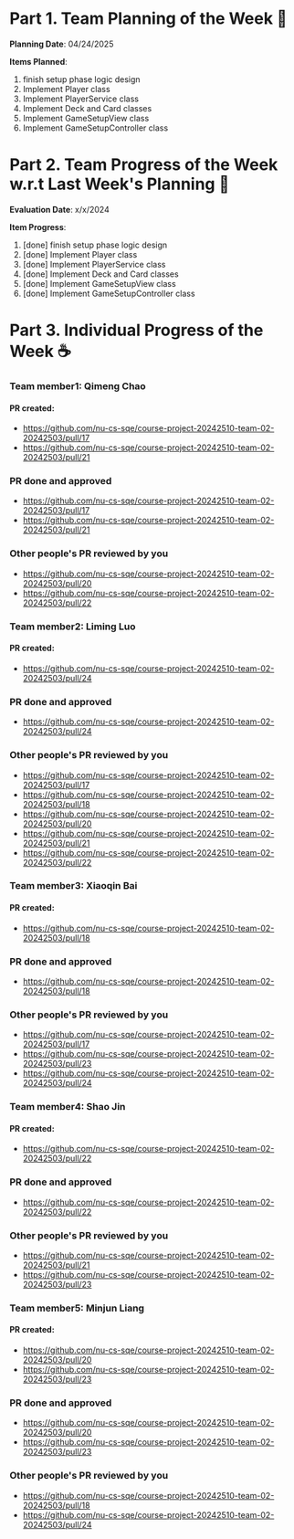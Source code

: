# Part 1. Team Planning of the Week :ledger:
**Planning Date**: 04/24/2025

**Items Planned**:
1. finish setup phase logic design
2. Implement Player class
3. Implement PlayerService class
4. Implement Deck and Card classes
5. Implement GameSetupView class
6. Implement GameSetupController class


# Part 2. Team Progress of the Week w.r.t Last Week's Planning :green_book:
**Evaluation Date**: x/x/2024

**Item Progress**:
1. [done] finish setup phase logic design
2. [done] Implement Player class
3. [done] Implement PlayerService class
4. [done] Implement Deck and Card classes
5. [done] Implement GameSetupView class
6. [done] Implement GameSetupController class

# Part 3. Individual Progress of the Week :coffee:

### Team member1: Qimeng Chao
#### PR created:
- https://github.com/nu-cs-sqe/course-project-20242510-team-02-20242503/pull/17
- https://github.com/nu-cs-sqe/course-project-20242510-team-02-20242503/pull/21

### PR done and approved
- https://github.com/nu-cs-sqe/course-project-20242510-team-02-20242503/pull/17
- https://github.com/nu-cs-sqe/course-project-20242510-team-02-20242503/pull/21

### Other people's PR reviewed by you
- https://github.com/nu-cs-sqe/course-project-20242510-team-02-20242503/pull/20
- https://github.com/nu-cs-sqe/course-project-20242510-team-02-20242503/pull/22

### Team member2: Liming Luo
#### PR created:
- https://github.com/nu-cs-sqe/course-project-20242510-team-02-20242503/pull/24

### PR done and approved
- https://github.com/nu-cs-sqe/course-project-20242510-team-02-20242503/pull/24

### Other people's PR reviewed by you
- https://github.com/nu-cs-sqe/course-project-20242510-team-02-20242503/pull/17
- https://github.com/nu-cs-sqe/course-project-20242510-team-02-20242503/pull/18
- https://github.com/nu-cs-sqe/course-project-20242510-team-02-20242503/pull/20
- https://github.com/nu-cs-sqe/course-project-20242510-team-02-20242503/pull/21
- https://github.com/nu-cs-sqe/course-project-20242510-team-02-20242503/pull/22

### Team member3: Xiaoqin Bai
#### PR created:
- https://github.com/nu-cs-sqe/course-project-20242510-team-02-20242503/pull/18

### PR done and approved
- https://github.com/nu-cs-sqe/course-project-20242510-team-02-20242503/pull/18

### Other people's PR reviewed by you
- https://github.com/nu-cs-sqe/course-project-20242510-team-02-20242503/pull/17
- https://github.com/nu-cs-sqe/course-project-20242510-team-02-20242503/pull/23
- https://github.com/nu-cs-sqe/course-project-20242510-team-02-20242503/pull/24

### Team member4: Shao Jin
#### PR created:
- https://github.com/nu-cs-sqe/course-project-20242510-team-02-20242503/pull/22

### PR done and approved
- https://github.com/nu-cs-sqe/course-project-20242510-team-02-20242503/pull/22

### Other people's PR reviewed by you
- https://github.com/nu-cs-sqe/course-project-20242510-team-02-20242503/pull/21
- https://github.com/nu-cs-sqe/course-project-20242510-team-02-20242503/pull/23

### Team member5: Minjun Liang
#### PR created:
- https://github.com/nu-cs-sqe/course-project-20242510-team-02-20242503/pull/20
- https://github.com/nu-cs-sqe/course-project-20242510-team-02-20242503/pull/23

### PR done and approved
- https://github.com/nu-cs-sqe/course-project-20242510-team-02-20242503/pull/20
- https://github.com/nu-cs-sqe/course-project-20242510-team-02-20242503/pull/23

### Other people's PR reviewed by you
- https://github.com/nu-cs-sqe/course-project-20242510-team-02-20242503/pull/18
- https://github.com/nu-cs-sqe/course-project-20242510-team-02-20242503/pull/24